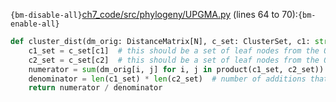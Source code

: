 `{bm-disable-all}`[ch7_code/src/phylogeny/UPGMA.py](ch7_code/src/phylogeny/UPGMA.py) (lines 64 to 70):`{bm-enable-all}`

```python
def cluster_dist(dm_orig: DistanceMatrix[N], c_set: ClusterSet, c1: str, c2: str) -> float:
    c1_set = c_set[c1]  # this should be a set of leaf nodes from the ORIGINAL unmodified distance matrix
    c2_set = c_set[c2]  # this should be a set of leaf nodes from the ORIGINAL unmodified distance matrix
    numerator = sum(dm_orig[i, j] for i, j in product(c1_set, c2_set))  # sum it all up
    denominator = len(c1_set) * len(c2_set)  # number of additions that occurred
    return numerator / denominator
```